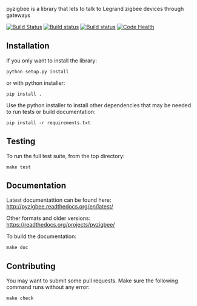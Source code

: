 pyzigbee is a library that lets to talk to Legrand zigbee devices through gateways

[![Build Status](https://travis-ci.org/pierreroth/pyzigbee.svg?branch=master)](https://travis-ci.org/pierreroth/pyzigbee) [![Build status](https://ci.appveyor.com/api/projects/status/pxiciuj8ikefmx1b?svg=true)](https://ci.appveyor.com/project/pierreroth/pyzigbee) [![Build status](https://readthedocs.org/projects/pyzigbee/badge/)](http://pyzigbee.readthedocs.org/en/latest/) [![Code Health](https://landscape.io/github/pierreroth/pyzigbee/master/landscape.svg?style=flat)](https://landscape.io/github/pierreroth/pyzigbee/master)

Installation
------------

If you only want to install the library:

    python setup.py install

or with python installer:

    pip install .

Use the python installer to install other dependencies that may be needed to run tests or build documentation:

    pip install -r requirements.txt

Testing
-------

To run the full test suite, from the top directory:

    make test

Documentation
-------------

Latest documentattion can be found here: http://pyzigbee.readthedocs.org/en/latest/

Other formats and older versions: https://readthedocs.org/projects/pyzigbee/

To build the documentation:

    make doc

Contributing
------------

You may want to submit some pull requests. Make sure the following command runs without any error:

    make check
